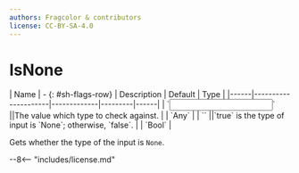 ```yaml
---
authors: Fragcolor & contributors
license: CC-BY-SA-4.0
---
```



# IsNone

<div class="sh-parameters" markdown="1">
| Name | - {: #sh-flags-row} | Description | Default | Type |
|------|---------------------|-------------|---------|------|
| `<input>` ||The value which type to check against. | | `Any` |
| `<output>` ||`true` is the type of input is `None`; otherwise, `false`. | | `Bool` |

</div>

Gets whether the type of the input is `None`.

--8<-- "includes/license.md"
